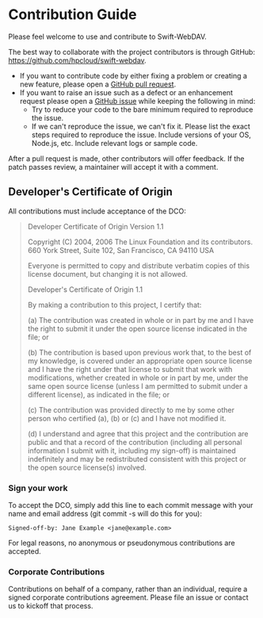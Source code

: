 # Contribution Guide

Please feel welcome to use and contribute to Swift-WebDAV.

The best way to collaborate with the project contributors is through
GitHub: <https://github.com/hpcloud/swift-webdav>.

-   If you want to contribute code by either fixing a problem or
    creating a new feature, please open a [GitHub pull
    request](https://github.com/hpcloud/swift-webdav/pulls).
-   If you want to raise an issue such as a defect or an enhancement
    request please open a [GitHub
    issue](https://github.com/hpcloud/swift-webdav/issues) while
    keeping the following in mind:
    -   Try to reduce your code to the bare minimum required to
        reproduce the issue.
    -   If we can't reproduce the issue, we can't fix it. Please list
        the exact steps required to reproduce the issue. Include
        versions of your OS, Node.js, etc. Include relevant
        logs or sample code.

After a pull request is made, other contributors will offer feedback. If
the patch passes review, a maintainer will accept it with a comment.

## Developer's Certificate of Origin

All contributions must include acceptance of the DCO:

> Developer Certificate of Origin Version 1.1
>
> Copyright (C) 2004, 2006 The Linux Foundation and its contributors. 660
> York Street, Suite 102, San Francisco, CA 94110 USA
>
> Everyone is permitted to copy and distribute verbatim copies of this
> license document, but changing it is not allowed.
>
> Developer's Certificate of Origin 1.1
>
> By making a contribution to this project, I certify that:
>
> \(a) The contribution was created in whole or in part by me and I have
> the right to submit it under the open source license indicated in the
> file; or
>
> \(b) The contribution is based upon previous work that, to the best of my
> knowledge, is covered under an appropriate open source license and I
> have the right under that license to submit that work with
> modifications, whether created in whole or in part by me, under the same
> open source license (unless I am permitted to submit under a different
> license), as indicated in the file; or
>
> \(c) The contribution was provided directly to me by some other person
> who certified (a), (b) or (c) and I have not modified it.
>
> \(d) I understand and agree that this project and the contribution are
> public and that a record of the contribution (including all personal
> information I submit with it, including my sign-off) is maintained
> indefinitely and may be redistributed consistent with this project or
> the open source license(s) involved.

### Sign your work

To accept the DCO, simply add this line to each commit message with your
name and email address (git commit -s will do this for you):

    Signed-off-by: Jane Example <jane@example.com>

For legal reasons, no anonymous or pseudonymous contributions are
accepted.

### Corporate Contributions

Contributions on behalf of a company, rather than an individual, require a
signed corporate contributions agreement. Please file an issue or contact
us to kickoff that process.
